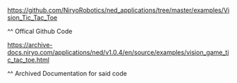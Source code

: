 https://github.com/NiryoRobotics/ned_applications/tree/master/examples/Vision_Tic_Tac_Toe

^^ Offical Github Code

https://archive-docs.niryo.com/applications/ned/v1.0.4/en/source/examples/vision_game_tic_tac_toe.html

^^ Archived Documentation for said code
